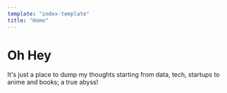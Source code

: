 ```yaml
---
template: "index-template"
title: "Home"
---
```


# Oh Hey

It's just a place to dump my thoughts starting from data, tech, startups to anime and books; a true abyss!
